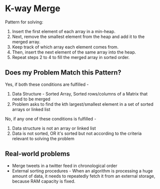 # K-way Merge

Pattern for solving:

1. Insert the first element of each array in a min-heap.
2. Next, remove the smallest element from the heap and add it to the merged array.
3. Keep track of which array each element comes from.
4. Then, insert the next element of the same array into the heap.
5. Repeat steps 2 to 4 to fill the merged array in sorted order.

## Does my Problem Match this Pattern?

Yes, if both these conditions are fulfilled -

1. Data Structure - Sorted Array, Sorted rows/columns of a Matrix that need to be merged
2. Problem asks to find the kth largest/smallest element in a set of sorted arrays or linked list

No, if any one of these conditions is fulfilled -

1. Data structure is not an array or linked list
2. Data is not sorted, OR it's sorted but not according to the criteria relevant to solving the problem

## Real-world problems

- Merge tweets in a twitter feed in chronological order
- External sorting procedures - When an algorithm is processing a huge amount of data, it needs to repeatedly fetch it from an external storage, because RAM capacity is fixed.